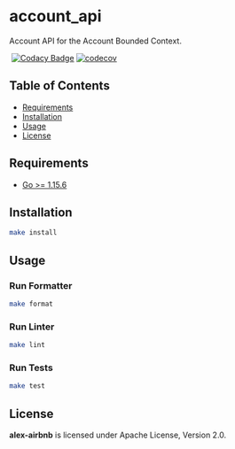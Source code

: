# account_api

Account API for the Account Bounded Context.

[![<alex-airbnb>](https://circleci.com/gh/alex-airbnb/account_api.svg?style=svg)](https://circleci.com/github/alex-airbnb/account_api) [![Codacy Badge](https://api.codacy.com/project/badge/Grade/fc14de244dbc439aae5d852980e545d6)](https://app.codacy.com/gh/alex-airbnb/account_api?utm_source=github.com&utm_medium=referral&utm_content=alex-airbnb/account_api&utm_campaign=Badge_Grade) [![codecov](https://codecov.io/gh/alex-airbnb/account_api/branch/master/graph/badge.svg?token=q7MEIBxhOx)](https://codecov.io/gh/alex-airbnb/account_api)

## Table of Contents

- [Requirements](#requirements)
- [Installation](#installation)
- [Usage](#usage)
- [License](#license)

## Requirements

- [Go >= 1.15.6](https://golang.org/doc/install)

## Installation

```sh
make install
```

## Usage

### Run Formatter

```sh
make format
```

### Run Linter

```sh
make lint
```

### Run Tests

```sh
make test
```

## License

**alex-airbnb** is licensed under Apache License, Version 2.0.

